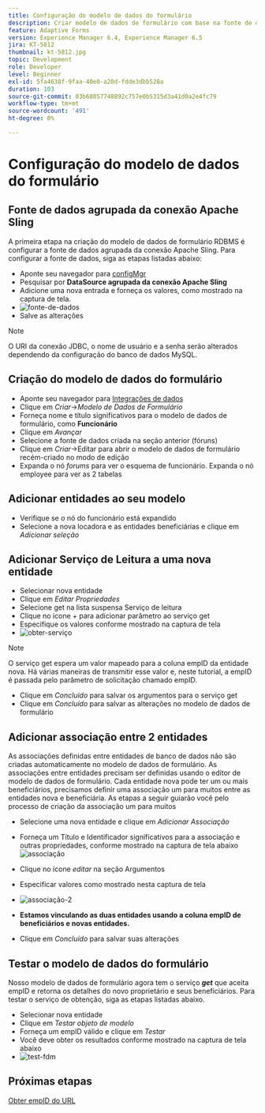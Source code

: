 ```yaml
---
title: Configuração do modelo de dados do formulário
description: Criar modelo de dados de formulário com base na fonte de dados RDBMS
feature: Adaptive Forms
version: Experience Manager 6.4, Experience Manager 6.5
jira: KT-5812
thumbnail: kt-5812.jpg
topic: Development
role: Developer
level: Beginner
exl-id: 5fa4638f-9faa-40e0-a20d-fdde3dbb528a
duration: 103
source-git-commit: 03b68057748892c757e0b5315d3a41d0a2e4fc79
workflow-type: tm+mt
source-wordcount: '491'
ht-degree: 0%

---
```


# Configuração do modelo de dados do formulário

## Fonte de dados agrupada da conexão Apache Sling

A primeira etapa na criação do modelo de dados de formulário RDBMS é configurar a fonte de dados agrupada da conexão Apache Sling. Para configurar a fonte de dados, siga as etapas listadas abaixo:

* Aponte seu navegador para [configMgr](http://localhost:4502/system/console/configMgr)
* Pesquisar por **DataSource agrupada da conexão Apache Sling**
* Adicione uma nova entrada e forneça os valores, como mostrado na captura de tela.
* ![fonte-de-dados](assets/data-source.png)
* Salve as alterações

>[!NOTE]
>O URI da conexão JDBC, o nome de usuário e a senha serão alterados dependendo da configuração do banco de dados MySQL.


## Criação do modelo de dados do formulário

* Aponte seu navegador para [Integrações de dados](http://localhost:4502/aem/forms.html/content/dam/formsanddocuments-fdm)
* Clique em _Criar_->_Modelo de Dados de Formulário_
* Forneça nome e título significativos para o modelo de dados de formulário, como **Funcionário**
* Clique em _Avançar_
* Selecione a fonte de dados criada na seção anterior (fóruns)
* Clique em _Criar_->Editar para abrir o modelo de dados de formulário recém-criado no modo de edição
* Expanda o nó _forums_ para ver o esquema de funcionário. Expanda o nó employee para ver as 2 tabelas

## Adicionar entidades ao seu modelo

* Verifique se o nó do funcionário está expandido
* Selecione a nova locadora e as entidades beneficiárias e clique em _Adicionar seleção_

## Adicionar Serviço de Leitura a uma nova entidade

* Selecionar nova entidade
* Clique em _Editar Propriedades_
* Selecione get na lista suspensa Serviço de leitura
* Clique no ícone + para adicionar parâmetro ao serviço get
* Especifique os valores conforme mostrado na captura de tela
* ![obter-serviço](assets/get-service.png)
>[!NOTE]
> O serviço get espera um valor mapeado para a coluna empID da entidade nova. Há várias maneiras de transmitir esse valor e, neste tutorial, a empID é passada pelo parâmetro de solicitação chamado empID.
>* Clique em _Concluído_ para salvar os argumentos para o serviço get
>* Clique em _Concluído_ para salvar as alterações no modelo de dados de formulário

## Adicionar associação entre 2 entidades

As associações definidas entre entidades de banco de dados não são criadas automaticamente no modelo de dados de formulário. As associações entre entidades precisam ser definidas usando o editor de modelo de dados de formulário. Cada entidade nova pode ter um ou mais beneficiários, precisamos definir uma associação um para muitos entre as entidades nova e beneficiária.
As etapas a seguir guiarão você pelo processo de criação da associação um para muitos

* Selecione uma nova entidade e clique em _Adicionar Associação_
* Forneça um Título e Identificador significativos para a associação e outras propriedades, conforme mostrado na captura de tela abaixo
  ![associação](assets/association-entities-1.png)

* Clique no ícone _editar_ na seção Argumentos

* Especificar valores como mostrado nesta captura de tela
* ![associação-2](assets/association-entities.png)
* **Estamos vinculando as duas entidades usando a coluna empID de beneficiários e novas entidades.**
* Clique em _Concluído_ para salvar suas alterações

## Testar o modelo de dados do formulário

Nosso modelo de dados de formulário agora tem o serviço **_get_** que aceita empID e retorna os detalhes do novo proprietário e seus beneficiários. Para testar o serviço de obtenção, siga as etapas listadas abaixo.

* Selecionar nova entidade
* Clique em _Testar objeto de modelo_
* Forneça um empID válido e clique em _Testar_
* Você deve obter os resultados conforme mostrado na captura de tela abaixo
* ![test-fdm](assets/test-form-data-model.png)

## Próximas etapas

[Obter empID do URL](./get-request-parameter.md)